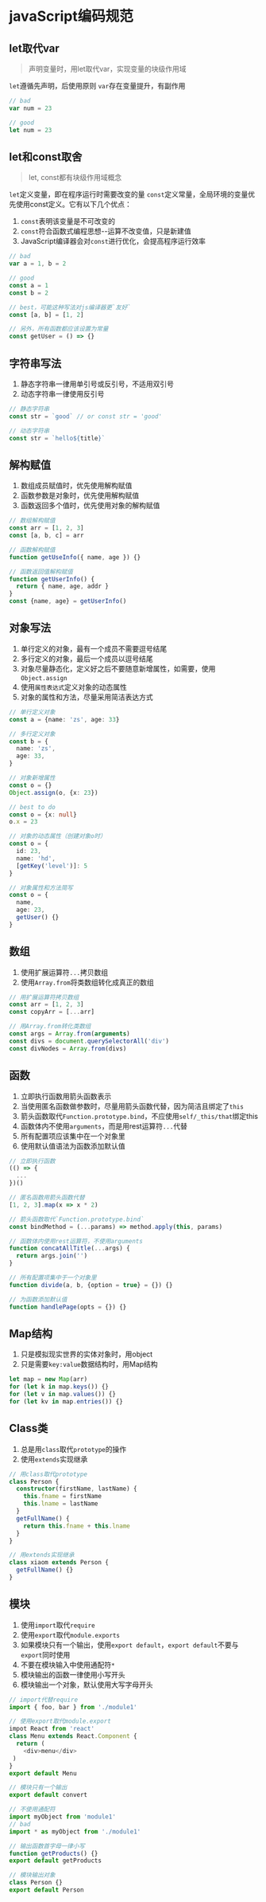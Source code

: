 # javaScript编码规范

## let取代var
> 声明变量时，用let取代var，实现变量的块级作用域

`let`遵循先声明，后使用原则
`var`存在变量提升，有副作用
```ts
// bad
var num = 23

// good
let num = 23
```

## let和const取舍
> let, const都有块级作用域概念

`let`定义变量，即在程序运行时需要改变的量
`const`定义常量，全局环境的变量优先使用const定义。它有以下几个优点：
1. `const`表明该变量是不可改变的
2. `const`符合函数式编程思想--运算不改变值，只是新建值
3. JavaScript编译器会对`const`进行优化，会提高程序运行效率
```ts
// bad
var a = 1, b = 2

// good
const a = 1
const b = 2

// best，可能这种写法对js编译器更`友好`
const [a, b] = [1, 2]

// 另外，所有函数都应该设置为常量
const getUser = () => {}
```

## 字符串写法
1. 静态字符串一律用单引号或反引号，不适用双引号
2. 动态字符串一律使用反引号
```ts
// 静态字符串
const str = `good` // or const str = 'good'

// 动态字符串
const str = `hello${title}`
```

## 解构赋值
1. 数组成员赋值时，优先使用解构赋值
2. 函数参数是对象时，优先使用解构赋值
3. 函数返回多个值时，优先使用对象的解构赋值
```ts
// 数组解构赋值
const arr = [1, 2, 3]
const [a, b, c] = arr

// 函数解构赋值
function getUseInfo({ name, age }) {}

// 函数返回值解构赋值
function getUserInfo() {
  return { name, age, addr }
}
const {name, age} = getUserInfo()
```

## 对象写法
1. 单行定义的对象，最有一个成员不需要逗号结尾
2. 多行定义的对象，最后一个成员以逗号结尾
3. 对象尽量静态化，定义好之后不要随意新增属性，如需要，使用`Object.assign`
4. 使用`属性表达式`定义对象的动态属性
5. 对象的属性和方法，尽量采用简洁表达方式
```ts
// 单行定义对象
const a = {name: 'zs', age: 33}

// 多行定义对象
const b = {
  name: 'zs',
  age: 33,
}

// 对象新增属性
const o = {}
Object.assign(o, {x: 23})

// best to do
const o = {x: null}
o.x = 23

// 对象的动态属性（创建对象o时）
const o = {
  id: 23,
  name: 'hd',
  [getKey('level')]: 5
}

// 对象属性和方法简写
const o = {
  name,
  age: 23,
  getUser() {}
}
```

## 数组
1. 使用扩展运算符`...`拷贝数组
2. 使用`Array.from`将类数组转化成真正的数组
```ts
// 用扩展运算符拷贝数组
const arr = [1, 2, 3]
const copyArr = [...arr]

// 用Array.from转化类数组
const args = Array.from(arguments)
const divs = document.querySelectorAll('div')
const divNodes = Array.from(divs)
```

## 函数
1. 立即执行函数用箭头函数表示
2. 当使用匿名函数做参数时，尽量用箭头函数代替，因为简洁且绑定了`this`
3. 箭头函数取代`Function.prototype.bind`，不应使用`self/_this/that`绑定this
4. 函数体内不使用`arguments`，而是用rest运算符`...`代替
5. 所有配置项应该集中在一个对象里
6. 使用默认值语法为函数添加默认值
```ts
// 立即执行函数
(() => {
  ...
})()

// 匿名函数用箭头函数代替
[1, 2, 3].map(x => x * 2)

// 箭头函数取代`Function.prototype.bind`
const bindMethod = (...params) => method.apply(this, params)

// 函数体内使用rest运算符，不使用arguments
function concatAllTitle(...args) {
  return args.join('')
}

// 所有配置项集中于一个对象里
function divide(a, b, {option = true} = {}) {}

// 为函数添加默认值
function handlePage(opts = {}) {}
```

## Map结构
1. 只是模拟现实世界的实体对象时，用object
2. 只是需要`key:value`数据结构时，用Map结构
```ts
let map = new Map(arr)
for (let k in map.keys()) {}
for (let v in map.values()) {}
for (let kv in map.entries()) {}
```

## Class类
1. 总是用`class`取代`prototype`的操作
2. 使用`extends`实现继承
```ts
// 用class取代prototype
class Person {
  constructor(firstName, lastName) {
    this.fname = firstName
    this.lname = lastName
  }
  getFullName() {
    return this.fname + this.lname
  }
}

// 用extends实现继承
class xiaom extends Person {
  getFullName() {}
}
```

## 模块
1. 使用`import`取代`require`
2. 使用`export`取代`module.exports`
3. 如果模块只有一个输出，使用`export default`，`export default`不要与`export`同时使用
4. 不要在模块输入中使用通配符`*`
5. 模块输出的函数一律使用小写开头
6. 模块输出一个对象，默认使用大写字母开头
```ts
// import代替require
import { foo, bar } from './module1'

// 使用export取代module.export
impot React from 'react'
class Menu extends React.Component {
  return (
    <div>menu</div>
 )
}
export default Menu

// 模块只有一个输出
export default convert

// 不使用通配符
import myObject from 'module1'
// bad
import * as myObject from './module1'

// 输出函数首字母一律小写
function getProducts() {}
export default getProducts

// 模块输出对象
class Person {}
export default Person
```
